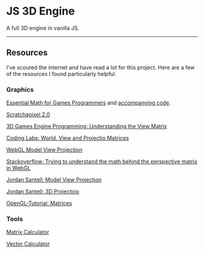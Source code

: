 # JS 3D Engine

A full 3D engine in vanilla JS.

---

## Resources

I've scoured the internet and have read a lot for this project. Here are a few of the resources I found particularly helpful.

### Graphics

[Essential Math for Games Programmers](http://www.essentialmath.com/book.htm) and [accompanying code](https://github.com/jvanverth/essentialmath).

[Scratchapixel 2.0](https://www.scratchapixel.com/)

[3D Games Engine Programming: Understanding the View Matrix](https://www.3dgep.com/understanding-the-view-matrix/)

[Coding Labs: World, View and Projectio Matrices](http://www.codinglabs.net/article_world_view_projection_matrix.aspx)

[WebGL Model View Projection](https://developer.mozilla.org/en-US/docs/Web/API/WebGL_API/WebGL_model_view_projection)

[Stackoverflow: Trying to understand the math behind the perspective matrix in WebGL](https://stackoverflow.com/questions/28286057/trying-to-understand-the-math-behind-the-perspective-matrix-in-webgl/28301213#28301213)

[Jordan Santell: Model View Projection](https://jsantell.com/model-view-projection/)

[Jordan Santell: 3D Projectoio](https://jsantell.com/3d-projection/)

[OpenGL-Tutorial: Matrices](http://www.opengl-tutorial.org/beginners-tutorials/tutorial-3-matrices/#the-projection-matrix)

### Tools 

[Matrix Calculator](https://matrixcalc.org/en)

[Vector Calculator](https://www.symbolab.com/solver/vector-calculator)
